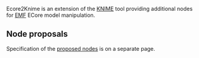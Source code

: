 Ecore2Knime is an extension of the [KNIME](http://www.knime.org/) tool providing additional nodes for [EMF](http://www.eclipse.org/modeling/emf) ECore model manipulation.

## Node proposals
Specification of the [proposed nodes](https://github.com/d3sreq/Ecore2Knime/wiki/Node-proposals) is on a separate page.
